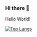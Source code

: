 ### Hi there 👋

Hello World!

[![Top Langs](https://github-readme-stats.vercel.app/api/top-langs/?username=tikisi&hide=html,glsl,hlsl,angelscript)](https://github.com/anuraghazra/github-readme-stats)


<!--
**tikisi/tikisi** is a ✨ _special_ ✨ repository because its `README.md` (this file) appears on your GitHub profile.

Here are some ideas to get you started:

- 🔭 I’m currently working on ...
- 🌱 I’m currently learning ...
- 👯 I’m looking to collaborate on ...
- 🤔 I’m looking for help with ...
- 💬 Ask me about ...
- 📫 How to reach me: ...
- 😄 Pronouns: ...
- ⚡ Fun fact: ...
-->
